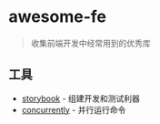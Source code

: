 # awesome-fe

> 收集前端开发中经常用到的优秀库

## 工具

- [storybook](https://github.com/storybooks/storybook) - 组建开发和测试利器
- [concurrently](https://github.com/kimmobrunfeldt/concurrently) - 并行运行命令
